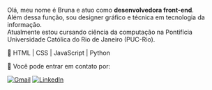 
<p align="left"> 
  Olá, meu nome é Bruna e atuo como <strong>desenvolvedora front-end</strong>.<br>
  Além dessa função, sou designer gráfico e técnica em tecnologia da informação. <br>
  Atualmente estou cursando ciência da computação na Pontifícia Universidade Católica do Rio de Janeiro (PUC-Rio).
</p>

<p align="left">
  🤍 HTML | CSS | JavaScript | Python
</p>

<p align="left">
  🫧 Você pode entrar em contato por: 
</p>

<p align="left">
  <a href="mailto:brunaamancio1@gmail.com" title="Gmail">
  <img src="https://img.shields.io/badge/-Gmail-FFCBDB?style=flat-square&labelColor=FFCBDB&logo=gmail&logoColor=black&link=" alt="Gmail"/></a>

  <a href="https://linkedin.com/in/brunaamancioa" title="LinkedIn">
  <img src="https://img.shields.io/badge/-Linkedin-B5A5BB?style=flat-square&logo=Linkedin&logoColor=white&link=" alt="LinkedIn"/></a>
  
</p>
